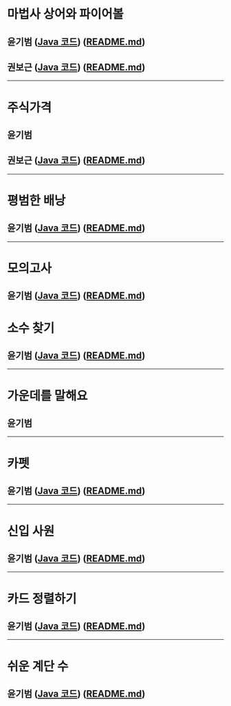 # 마법사 상어와 파이어볼

## 윤기범 ([Java 코드](백준_마법사상어와파이어볼_윤기범.java)) ([README.md](src/마법사상어와파이어볼_윤기범.md))
## 권보근 ([Java 코드](백준_마법사상어와파이어볼_권보근.java)) ([README.md](src/마법사상어와파이어볼_권보근.md))
<hr>

# 주식가격
## 윤기범
## 권보근 ([Java 코드](프로_주식가격_권보근.java)) ([README.md](src/주식가격_권보근.md))
<hr>

# 평범한 배낭
## 윤기범 ([Java 코드](백준_평범한배낭_윤기범.java)) ([README.md](src/평범한배낭_윤기범.md))

<hr>

# 모의고사
## 윤기범 ([Java 코드](프로_모의고사_윤기범.java)) ([README.md](src/모의고사_윤기범.md))

# 소수 찾기
## 윤기범 ([Java 코드](프로_소수찾기_윤기범.java)) ([README.md](src/소수찾기_윤기범.md))

<hr>

# 가운데를 말해요
## 윤기범

<hr>

# 카펫
## 윤기범 ([Java 코드](프로_카펫_윤기범.java)) ([README.md](src/카펫_윤기범.md))

<hr>

# 신입 사원
## 윤기범 ([Java 코드](백준_신입사원_윤기범.java)) ([README.md](src/신입사원_윤기범.md))

<hr>

# 카드 정렬하기
## 윤기범 ([Java 코드](백준_카드정렬하기_윤기범.java)) ([README.md](src/카드정렬하기_윤기범.md))

<hr>

# 쉬운 계단 수
## 윤기범 ([Java 코드](백준_쉬운계단수_윤기범.java)) ([README.md](src/쉬운계단수_윤기범.md))
